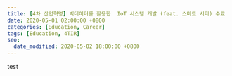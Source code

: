 ```yaml
---
title: [4차 산업혁명] 빅데이터를 활용한  IoT 시스템 개발 (feat. 스마트 시티) 수료
date: 2020-05-01 02:00:00 +0800
categories: [Education, Career]
tags: [Education, 4TIR]
seo:
  date_modified: 2020-05-02 18:00:00 +0800
---
```






test